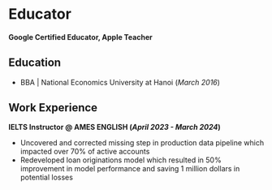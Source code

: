 # Educator

#### Google Certified Educator, Apple Teacher

## Education
- BBA | National Economics University at Hanoi (_March 2016_)								       		

## Work Experience
**IELTS Instructor @ AMES ENGLISH (_April 2023 - March 2024_)**
- Uncovered and corrected missing step in production data pipeline which impacted over 70% of active accounts
- Redeveloped loan originations model which resulted in 50% improvement in model performance and saving 1 million dollars in potential losses
